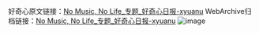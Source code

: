 好奇心原文链接：[No Music, No Life_专题_好奇心日报-xyuanu](https://www.qdaily.com/articles/2681.html)
WebArchive归档链接：[No Music, No Life_专题_好奇心日报-xyuanu](http://web.archive.org/web/20190623151303/https://www.qdaily.com/articles/2681.html)
![image](http://ww3.sinaimg.cn/large/007d5XDply1g3v6hfvg0yj30u01l5jx6)